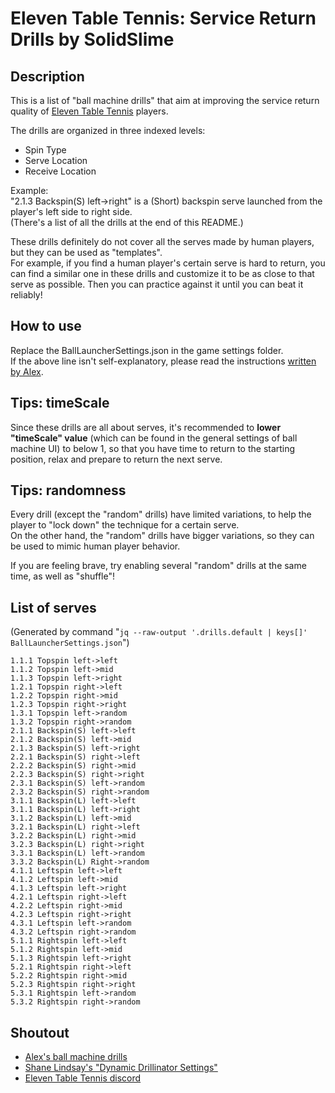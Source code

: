 # Eleven Table Tennis: Service Return Drills by SolidSlime

## Description

This is a list of "ball machine drills" that aim at improving the service return quality of [Eleven Table Tennis](https://elevenvr.com/) players.

The drills are organized in three indexed levels:

- Spin Type
- Serve Location
- Receive Location

Example:  
"2.1.3 Backspin(S) left->right" is a (Short) backspin serve launched from the player's left side to right side.  
(There's a list of all the drills at the end of this README.)

These drills definitely do not cover all the serves made by human players, but they can be used as "templates".  
For example, if you find a human player's certain serve is hard to return, you can find a similar one in these drills and customize it to be as close to that serve as possible. Then you can practice against it until you can beat it reliably!

## How to use

Replace the BallLauncherSettings.json in the game settings folder.  
If the above line isn't self-explanatory, please read the instructions [written by Alex](https://drive.google.com/drive/folders/1srTUkw5GNiDqjvF3wM9KYE8EKEUad104).

## Tips: timeScale

Since these drills are all about serves, it's recommended to **lower "timeScale" value** (which can be found in the general settings of ball machine UI) to below 1, so that you have time to return to the starting position, relax and prepare to return the next serve.

## Tips: randomness

Every drill (except the "random" drills) have limited variations, to help the player to "lock down" the technique for a certain serve.  
On the other hand, the "random" drills have bigger variations, so they can be used to mimic human player behavior.

If you are feeling brave, try enabling several "random" drills at the same time, as well as "shuffle"!

## List of serves

(Generated by command "`jq --raw-output '.drills.default | keys[]' BallLauncherSettings.json`")

```
1.1.1 Topspin left->left
1.1.2 Topspin left->mid
1.1.3 Topspin left->right
1.2.1 Topspin right->left
1.2.2 Topspin right->mid
1.2.3 Topspin right->right
1.3.1 Topspin left->random
1.3.2 Topspin right->random
2.1.1 Backspin(S) left->left
2.1.2 Backspin(S) left->mid
2.1.3 Backspin(S) left->right
2.2.1 Backspin(S) right->left
2.2.2 Backspin(S) right->mid
2.2.3 Backspin(S) right->right
2.3.1 Backspin(S) left->random
2.3.2 Backspin(S) right->random
3.1.1 Backspin(L) left->left
3.1.1 Backspin(L) left->right
3.1.2 Backspin(L) left->mid
3.2.1 Backspin(L) right->left
3.2.2 Backspin(L) right->mid
3.2.3 Backspin(L) right->right
3.3.1 Backspin(L) left->random
3.3.2 Backspin(L) Right->random
4.1.1 Leftspin left->left
4.1.2 Leftspin left->mid
4.1.3 Leftspin left->right
4.2.1 Leftspin right->left
4.2.2 Leftspin right->mid
4.2.3 Leftspin right->right
4.3.1 Leftspin left->random
4.3.2 Leftspin right->random
5.1.1 Rightspin left->left
5.1.2 Rightspin left->mid
5.1.3 Rightspin left->right
5.2.1 Rightspin right->left
5.2.2 Rightspin right->mid
5.2.3 Rightspin right->right
5.3.1 Rightspin left->random
5.3.2 Rightspin right->random
```

## Shoutout

- [Alex's ball machine drills](https://alexttbarcelona.wixsite.com/home/post/balls-of-fury-ex-macina)
- [Shane Lindsay's "Dynamic Drillinator Settings"](https://github.com/shanelindsay/ElevenBallMachine)
- [Eleven Table Tennis discord](https://discord.com/invite/Mum2zTk)
